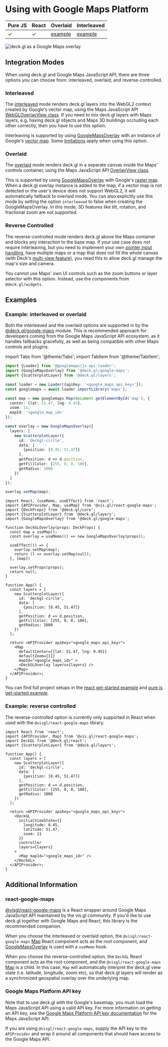 # Using with Google Maps Platform

| Pure JS | React | Overlaid | Interleaved |
| ----- | ----- | ----- | ----- |
| ✓ | ✓ | [example](https://github.com/visgl/deck.gl/tree/master/examples/get-started/pure-js/google-maps) | [example](https://developers.google.com/maps/documentation/javascript/examples/deckgl-tripslayer) |

![deck.gl as a Google Maps overlay](https://raw.github.com/visgl/deck.gl-data/master/images/whats-new/google-maps.jpg)

## Integration Modes

When using deck.gl and Google Maps JavaScript API, there are three options you can choose from: interleaved, overlaid, and reverse-controlled.

### Interleaved

The [interleaved](../../get-started/using-with-map.md#interleaved) mode renders deck.gl layers into the WebGL2 context created by Google's vector map, using the Maps JavaScript API [WebGLOverlayView class](https://developers.google.com/maps/documentation/javascript/webgl/webgl-overlay-view). If you need to mix deck.gl layers with Maps layers, e.g. having deck.gl objects and Maps 3D buildings occluding each other correctly, then you have to use this option.

Interleaving is supported by using [GoogleMapsOverlay](../../api-reference/google-maps/google-maps-overlay.md) with an instance of Google's [vector map](https://developers.google.com/maps/documentation/javascript/vector-map). Some [limitations](../../api-reference/google-maps/overview.md#supported-features-and-limitations) apply when using this option.


### Overlaid

The [overlaid](../../get-started/using-with-map.md#overlaid) mode renders deck.gl in a separate canvas inside the Maps' controls container, using the Maps JavaScript API [OverlayView class](https://developers.google.com/maps/documentation/javascript/reference/#OverlayView).

This is supported by using [GoogleMapsOverlay](../../api-reference/google-maps/google-maps-overlay.md) with Google's [raster map](https://developers.google.com/maps/documentation/javascript/vector-map). When a deck.gl overlay instance is added to the map, if a vector map is not detected or the user's device does not support WebGL2, it will automatically fallback to overlaid mode. You can also explicitly use this mode by setting the option `interleaved` to false when creating the GoogleMapsOverlay. In this mode, 3D features like tilt, rotation, and fractional zoom are not supported.

### Reverse Controlled

The reverse-controlled mode renders deck.gl above the Maps container and blocks any interaction to the base map. If your use case does not require interleaving, but you need to implement your own [pointer input handling](../../api-reference/core/controller.md), have multiple maps or a map that does not fill the whole canvas (with Deck's [multi-view feature](../views.md#using-multiple-views)), you need this to allow deck.gl manage the map's size and camera.

You cannot use Maps' own UI controls such as the zoom buttons or layer selector with this option. Instead, use the components from `@deck.gl/widgets`.


## Examples

### Example: interleaved or overlaid

Both the interleaved and the overlaid options are supported in by the [@deck.gl/google-maps](../../api-reference/google-maps/overview.md) module. This is recommended approach for developers coming from the Google Maps JavaScript API ecosystem, as it handles fallbacks gracefully, as well as being compatible with other Maps controls and plugins.


import Tabs from '@theme/Tabs';
import TabItem from '@theme/TabItem';

<Tabs groupId="language">
  <TabItem value="ts" label="TypeScript">

```ts
import {Loader} from '@googlemaps/js-api-loader';
import {GoogleMapsOverlay} from '@deck.gl/google-maps';
import {ScatterplotLayer} from '@deck.gl/layers';

const loader = new Loader({apiKey: '<google_maps_api_key>'});
const googlemaps = await loader.importLibrary('maps');

const map = new googlemaps.Map(document.getElementById('map'), {
  center: {lat: 51.47, lng: 0.45},
  zoom: 11,
  mapId: '<google_map_id>'
});

const overlay = new GoogleMapsOverlay({
  layers: [
    new ScatterplotLayer({
      id: 'deckgl-circle',
      data: [
        {position: [0.45, 51.47]}
      ],
      getPosition: d => d.position,
      getFillColor: [255, 0, 0, 100],
      getRadius: 1000
    })
  ]
});

overlay.setMap(map);
```

  </TabItem>
  <TabItem value="react" label="React">

```tsx
import React, {useMemo, useEffect} from 'react';
import {APIProvider, Map, useMap} from '@vis.gl/react-google-maps';
import {DeckProps} from '@deck.gl/core';
import {ScatterplotLayer} from '@deck.gl/layers';
import {GoogleMapsOverlay} from '@deck.gl/google-maps';

function DeckGLOverlay(props: DeckProps) {
  const map = useMap();
  const overlay = useMemo(() => new GoogleMapsOverlay(props));

  useEffect(() => {
    overlay.setMap(map);
    return () => overlay.setMap(null);
  }, [map])

  overlay.setProps(props);
  return null;
}

function App() {
  const layers = [
    new ScatterplotLayer({
      id: 'deckgl-circle',
      data: [
        {position: [0.45, 51.47]}
      ],
      getPosition: d => d.position,
      getFillColor: [255, 0, 0, 100],
      getRadius: 1000
    })
  ];

  return <APIProvider apiKey="<google_maps_api_key>">
    <Map
      defaultCenter={{lat: 51.47, lng: 0.45}}
      defaultZoom={11}
      mapId="<google_maps_id>" >
      <DeckGLOverlay layers={layers} />
    </Map>
  </APIProvider>;
}
```

  </TabItem>
</Tabs>

You can find full project setups in the [react get-started example](https://github.com/visgl/deck.gl/tree/master/examples/get-started/react/google-maps/) and [pure js get-started example](https://github.com/visgl/deck.gl/tree/master/examples/get-started/pure-js/google-maps/).


### Example: reverse controlled

The reverse-controlled option is currently only supported in React when used with the `@visgl/react-google-maps` library.

```tsx
import React from 'react';
import {APIProvider, Map} from '@vis.gl/react-google-maps';
import DeckGL from '@deck.gl/react';
import {ScatterplotLayer} from '@deck.gl/layers';

function App() {
  const layers = [
    new ScatterplotLayer({
      id: 'deckgl-circle',
      data: [
        {position: [0.45, 51.47]}
      ],
      getPosition: d => d.position,
      getFillColor: [255, 0, 0, 100],
      getRadius: 1000
    })
  ];

  return <APIProvider apiKey="<google_maps_api_key>">
    <DeckGL
      initialViewState={{
        longitude: 0.45,
        latitude: 51.47,
        zoom: 11
      }}
      controller
      layers={layers}
    >
      <Map mapId="<google_maps_id>" />
    </DeckGL>
  </APIProvider>;
}
```


## Additional Information

### react-google-maps

[@visgl/react-google-maps](https://visgl.github.io/react-google-maps/) is a React wrapper around Google Maps JavaScript API maintained by the vis.gl community. If you'd like to use deck.gl together with Google Maps and React, this library is the recommended companion.

When you choose the interleaved or overlaid option, the `@visgl/react-google-maps` [Map](https://visgl.github.io/react-google-maps/docs/api-reference/components/map) React component acts as the root component, and [GoogleMapsOverlay](../../api-reference/google-maps/google-maps-overlay.md) is used with a `useMemo` hook. 

When you choose the reverse-controlled option, the `DeckGL` React component acts as the root component, and the `@visgl/react-google-maps` [Map](https://visgl.github.io/react-google-maps/docs/api-reference/components/map) is a child. In this case, `Map` will automatically interpret the deck.gl view state (i.e. latitude, longitude, zoom etc), so that deck.gl layers will render as a synchronized geospatial overlay over the underlying map.


### Google Maps Platform API key

Note that to use deck.gl with the Google's basemap, you must load the Maps JavaScript API using a valid API key. For more information on getting an API key, see the [Google Maps Platform API key documentation](https://developers.google.com/maps/documentation/javascript/get-api-key) for the Maps JavaScript API.

If you are using `@visgl/react-google-maps`, supply the API key to the `APIProvider` and wrap it around all components that should have access to the Google Maps API. 
